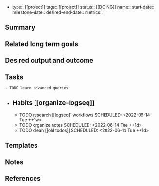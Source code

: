 

- type:: [[project]]
  tags:: [[project]]
  status:: [[DOING]] 
  name::
  start-date::
  milestone-date::
  desired-end-date::
  metrics::
## Summary
## Related long term goals
## Desired output and outcome
## Tasks
	- TODO learn advanced queries
- ## Habits [[organize-logseq]]
	- TODO research [[logseq]] workflows
	  SCHEDULED: <2022-06-14 Tue ++1w>
	- TODO organize notes
	  SCHEDULED: <2022-06-14 Tue ++1d>
	- TODO clean [[old todos]] 
	  SCHEDULED: <2022-06-14 Tue ++1d>
## Templates
## Notes
## References